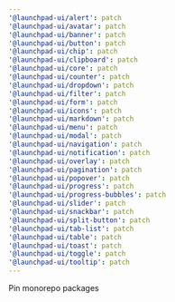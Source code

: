 ```yaml
---
'@launchpad-ui/alert': patch
'@launchpad-ui/avatar': patch
'@launchpad-ui/banner': patch
'@launchpad-ui/button': patch
'@launchpad-ui/chip': patch
'@launchpad-ui/clipboard': patch
'@launchpad-ui/core': patch
'@launchpad-ui/counter': patch
'@launchpad-ui/dropdown': patch
'@launchpad-ui/filter': patch
'@launchpad-ui/form': patch
'@launchpad-ui/icons': patch
'@launchpad-ui/markdown': patch
'@launchpad-ui/menu': patch
'@launchpad-ui/modal': patch
'@launchpad-ui/navigation': patch
'@launchpad-ui/notification': patch
'@launchpad-ui/overlay': patch
'@launchpad-ui/pagination': patch
'@launchpad-ui/popover': patch
'@launchpad-ui/progress': patch
'@launchpad-ui/progress-bubbles': patch
'@launchpad-ui/slider': patch
'@launchpad-ui/snackbar': patch
'@launchpad-ui/split-button': patch
'@launchpad-ui/tab-list': patch
'@launchpad-ui/table': patch
'@launchpad-ui/toast': patch
'@launchpad-ui/toggle': patch
'@launchpad-ui/tooltip': patch
---
```


Pin monorepo packages
